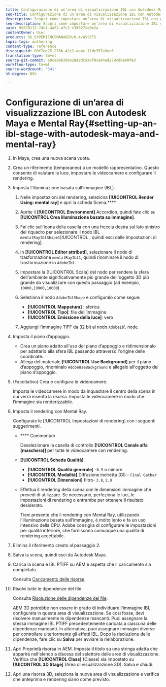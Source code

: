 ```yaml
---
title: Configurazione di un’area di visualizzazione IBL con Autodesk Maya e Mental Ray
seo-title: Configurazione di un’area di visualizzazione IBL con Autodesk Maya e Mental Ray
description: Scopri come impostare un’area di visualizzazione IBL con Autodesk Maya e Mental Ray.
seo-description: Scopri come impostare un’area di visualizzazione IBL con Autodesk Maya e Mental Ray.
uuid: 99878112-74c1-4a52-a7c2-c39927ce0e2a
contentOwner: User
products: SG_EXPERIENCEMANAGER/6.4/ASSETS
topic-tags: authoring
content-type: reference
discoiquuid: 00f7ed25-276b-42c2-ae4c-11de357a9ec6
translation-type: tm+mt
source-git-commit: e0ce860380a28a9dcaa6f8ce94ad278cdbe49fad
workflow-type: tm+mt
source-wordcount: '541'
ht-degree: 85%

---
```



# Configurazione di un’area di visualizzazione IBL con Autodesk Maya e Mental Ray{#setting-up-an-ibl-stage-with-autodesk-maya-and-mental-ray}

1. In Maya, crea una nuova scena vuota.

1. Crea un riferimento (temporaneo) a un modello rappresentativo. Questo consente di valutare la luce, impostare le videocamere e configurare il rendering.
1. Imposta l’illuminazione basata sull’immagine (IBL).

   1. Nelle impostazioni del rendering, seleziona **[!UICONTROL Render Using: mental ray]** e apri la scheda Scena.****
   1. Aprite il **[!UICONTROL Environment]** Accordion, quindi fate clic su **[!UICONTROL Crea illuminazione basata su immagine]**.
   1. Fai clic sull&#39;icona della casella con una freccia destra sul lato sinistro del riquadro per selezionare il nodo IBL `mentalRayIblShape1`[!UICONTROL , quindi esci dalle impostazioni di rendering].
   1. In **[!UICONTROL Editor attributi]**, selezionare il nodo di trasformazione `mentalRayIbl1`, quindi rinominare il nodo di trasformazione in `AdobeIbl`.

   1. Impostare la [!UICONTROL Scala] del nodo per rendere la sfera dell&#39;ambiente significativamente più grande dell&#39;oggetto 3D più grande da visualizzare con questo passaggio (ad esempio, `10000,10000,10000`).
   1. Seleziona il nodo `AdobeIblShape` e configuralo come segue:

      * **[!UICONTROL Mappatura]** : sferica
      * **[!UICONTROL Tipo]**: file dell’immagine
      * **[!UICONTROL Emissione della luce]**: vero
   1. Aggiungi l&#39;immagine TIFF da 32 bit al nodo `AdobeIbl` node.


1. Imposta il piano d’appoggio.

   * Crea un piano adatto all&#39;uso del piano d’appoggio e ridimensionalo per adattarlo alla sfera IBL passando attraverso l&#39;origine delle coordinate.
   * Allega del materiale **[!UICONTROL Use Background]** per il piano d’appoggio, rinominalo `AdobeUseBackground` e allegalo all&#39;oggetto del piano d’appoggio.

1. (Facoltativo) Crea e configura le videocamere.

   Imposta le videocamere in modo da inquadrare il centro della scena in cui verrà inserita la risorsa. Imposta le videocamere in modo che l’immagine sia renderizzabile.

1. Imposta il rendering con Mental Ray.

   Configurate le [!UICONTROL Impostazioni di rendering] con i seguenti suggerimenti.

   * **** Commontab

      Deselezionare la casella di controllo **[!UICONTROL Canale alfa (maschera)]** per tutte le videocamere con rendering.

   * **[!UICONTROL Scheda Qualità]**

      * **[!UICONTROL Qualità generale]** -`0.5` o minore
      * **[!UICONTROL Modalità]**  Diffusione indiretta (GI) -  `Final Gather`
      * **[!UICONTROL Dimensioni]**  filtro-  `2.0`,  `2.0`
   * Effettua il rendering della scena con le dimensioni immagine che prevedi di utilizzare. Se necessario, perfeziona le luci, le impostazioni di rendering o entrambe per ottenere il risultato desiderato.

       Tieni presente che il rendering con Mental Ray, utilizzando l’illuminazione basata sull’immagine, è molto lento e fa un uso intensivo della CPU. Adobe consiglia di configurare le impostazioni per qualità inferiore, che forniscono comunque una qualità di rendering accettabile.


1. Elimina il riferimento creato al passaggio 2.

1. Salva la scena, quindi esci da Autodesk Maya.

1. Carica la scena e IBL PTIFF su AEM e aspetta che il caricamento sia completato.

   Consulta [Caricamento delle risorse](/help/assets/managing-assets-touch-ui.md#uploading-assets).

1. Risolvi tutte le dipendenze del file.

   Consulta [Risoluzione delle dipendenze dei file](/help/sites-classic-ui-authoring/classicui-upload-proc-3d-resolve-dependencies.md).

   AEM 3D potrebbe non essere in grado di individuare l&#39;immagine IBL configurata in questa area di visualizzazione. Se così fosse, devi risolvere manualmente le dipendenze mancanti. Puoi assegnare la stessa immagine IBL PTIFF precedentemente caricata a ciascuna delle dipendenze mancanti. In alternativa, puoi assegnare immagini diverse per controllare ulteriormente gli effetti IBL. Dopo la risoluzione delle dipendenze, fare clic su **Salva** per avviare la rielaborazione.

1. Apri Proprietà risorsa in AEM. Imposta il titolo su una stringa adatta che apparirà nell&#39;elenco a discesa del selettore delle aree di visualizzazione. Verifica che **[!UICONTROL Class]** (Classe) sia impostato su **[!UICONTROL 3D Stage]** (Area di visualizzazione 3D). Salva e chiudi.

1. Apri una risorsa 3D, seleziona la nuova area di visualizzazione e verifica che anteprima e rendering siano come previsto.

